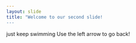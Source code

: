 ```yaml
---
layout: slide
title: "Welcome to our second slide!
---
```

just keep swimming
Use the left arrow to go back!
